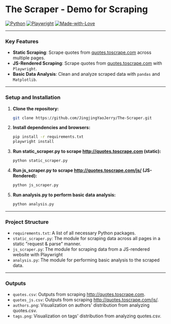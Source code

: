 # The Scraper - Demo for Scraping

[![Python](https://img.shields.io/badge/Python-3.12+-blue.svg)](https://www.python.org/downloads/)
[![Playwright](https://img.shields.io/badge/Playwright-Enabled-green.svg)](https://playwright.dev/docs/intro)
[![Made-with-Love](https://img.shields.io/badge/Made%20with-❤️-ff69b4.svg)](https://www.linkedin.com/in/%E4%BA%AC%E6%99%B6-%E5%A7%9A-9997b5180/)

---

### Key Features

* **Static Scraping**: Scrape quotes from [quotes.toscrape.com](http://quotes.toscrape.com) across multiple pages.
* **JS-Rendered Scraping**: Scrape quotes from [quotes.toscrape.com](http://quotes.toscrape.com) with `Playwright`.
* **Basic Data Analysis**: Clean and analyze scraped data with `pandas` and `Matplotlib`.

--- 

### Setup and Installation

1.  **Clone the repository:**
    ```bash
    git clone https://github.com/JingjingYaoJerry/The-Scraper.git
    ```

2.  **Install dependencies and browsers:**
    ```bash
    pip install -r requirements.txt
    playwright install
    ```

3.  **Run static_scraper.py to scrape http://quotes.toscrape.com (static):**
    ```bash
    python static_scraper.py
    ```

4.  **Run js_scraper.py to scrape http://quotes.toscrape.com/js/ (JS-Rendered):**
    ```bash
    python js_scraper.py
    ```

5.  **Run analysis.py to perform basic data analysis:**
    ```bash
    python analysis.py
    ```

---

### Project Structure

* `requirements.txt`: A list of all necessary Python packages.
* `static_scraper.py`: The module for scraping data across all pages in a static "request & parse" manner.
* `js_scraper.py`: The module for scraping data from a JS-rendered website with Playwright
* `analysis.py`: The module for performing basic analysis to the scraped data.

---

### Outputs

* `quotes.csv`: Outputs from scraping http://quotes.toscrape.com.
* `quotes_js.csv`: Outputs from scraping http://quotes.toscrape.com/js/.
* `authors.png`: Visualization on authors' distribution from analyzing quotes.csv.
* `tags.png`: Visualization on tags' distribution from analyzing quotes.csv.